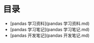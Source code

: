 # 目录

* [pandas 学习资料](pandas 学习资料.md)
* [pandas 学习笔记](pandas 学习笔记.md)
* [pandas 开发笔记](pandas 开发笔记.md)
